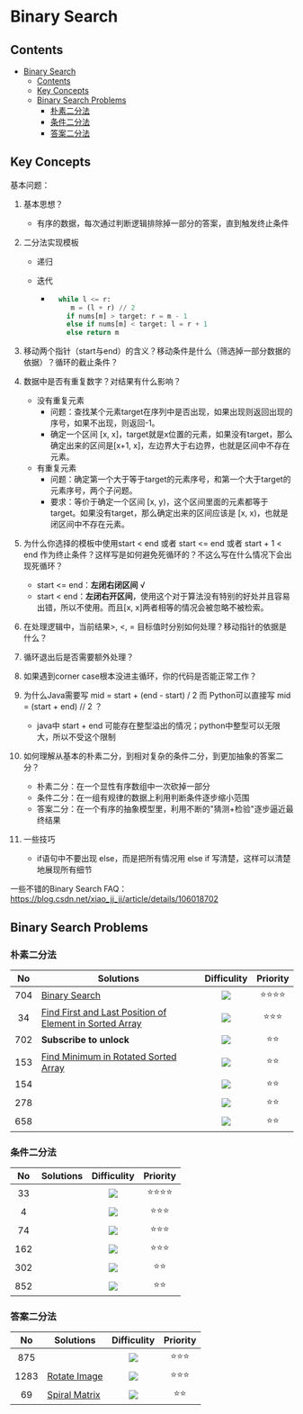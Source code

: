 # Binary Search

## Contents

<!--ts-->

   * [Binary Search](#binary-search)
      * [Contents](#contents)
      * [Key Concepts](#key-concepts)
      * [Binary Search Problems](#binary-search-problems)
         * [朴素二分法](#朴素二分法)
         * [条件二分法](#条件二分法)
         * [答案二分法](#答案二分法)

<!-- Added by: weiyizhi, at: 2021年 5月13日 星期四 17时57分56秒 CST -->

<!--te-->

## Key Concepts

基本问题：

1. 基本思想？

   - 有序的数据，每次通过判断逻辑排除掉一部分的答案，直到触发终止条件

2. 二分法实现模板

   - 递归

   - 迭代

     - ``` python
         while l <= r:
         	m = (l + r) // 2
           if nums[m] > target: r = m - 1
           else if nums[m] < target: l = r + 1
           else return m
         ```
   
3. 移动两个指针（start与end）的含义？移动条件是什么（筛选掉一部分数据的依据）？循环的截止条件？

4. 数据中是否有重复数字？对结果有什么影响？

   - 没有重复元素
     - 问题：查找某个元素target在序列中是否出现，如果出现则返回出现的序号，如果不出现，则返回-1。
     - 确定一个区间 [x, x]，target就是x位置的元素，如果没有target，那么确定出来的区间是[x+1, x]，左边界大于右边界，也就是区间中不存在元素。
   - 有重复元素
     - 问题：确定第一个大于等于target的元素序号，和第一个大于target的元素序号，两个子问题。
     - 要求：等价于确定一个区间 [x, y)，这个区间里面的元素都等于target。如果没有target，那么确定出来的区间应该是 [x, x)，也就是闭区间中不存在元素。

5. 为什么你选择的模板中使用start < end 或者 start <= end 或者 start + 1 < end 作为终止条件？这样写是如何避免死循环的？不这么写在什么情况下会出现死循环？

   -  start <= end：**左闭右闭区间** √
   -  start < end：**左闭右开区间**，使用这个对于算法没有特别的好处并且容易出错，所以不使用。而且[x, x]两者相等的情况会被忽略不被检索。

6. 在处理逻辑中，当前结果>, <, = 目标值时分别如何处理？移动指针的依据是什么？

7. 循环退出后是否需要额外处理？

8. 如果遇到corner case根本没进主循环，你的代码是否能正常工作？

9. 为什么Java需要写 mid = start + (end - start) / 2 而 Python可以直接写 mid = (start + end) // 2 ？

   - java中 start + end 可能存在整型溢出的情况；python中整型可以无限大，所以不受这个限制

10. 如何理解从基本的朴素二分，到相对复杂的条件二分，到更加抽象的答案二分？

    - 朴素二分：在一个显性有序数组中一次砍掉一部分
    - 条件二分：在一组有规律的数据上利用判断条件逐步缩小范围
    - 答案二分：在一个有序的抽象模型里，利用不断的"猜测+检验"逐步逼近最终结果

11. 一些技巧

    - if语句中不要出现 else，而是把所有情况用 else if 写清楚，这样可以清楚地展现所有细节



一些不错的Binary Search FAQ：https://blog.csdn.net/xiao_jj_jj/article/details/106018702



## Binary Search Problems

### 朴素二分法

| No | Solutions | Difficulity | Priority |
| :--: | ------- | :---------: | :------: |
|704|[Binary Search](../Solved/704-Binary-Search/Binary-Search.md)|![](https://img.shields.io/badge/-Easy-%235cb85c.svg)|:star::star::star::star:|
|34|[Find First and Last Position of Element in Sorted Array](../Solved/34-Find-First-and-Last-Position-of-Element-in-Sorted-Array/Find-First-and-Last-Position-of-Element-in-Sorted-Array.md)|![](https://img.shields.io/badge/-Medium-%23FFA500.svg)|:star::star::star:|
|702|**Subscribe to unlock**|![](https://img.shields.io/badge/-Medium-%23FFA500.svg)|:star::star:|
|153|[Find Minimum in Rotated Sorted Array](../Solved/153-Find-Minimum-in-Rotated-Sorted-Array/Find-Minimum-in-Rotated-Sorted-Array.md)|![](https://img.shields.io/badge/-Medium-%23FFA500.svg)|:star::star:|
|154||![](https://img.shields.io/badge/-Medium-%23FFA500.svg)|:star::star:|
|278||![](https://img.shields.io/badge/-Medium-%23FFA500.svg)|:star::star:|
|658||![](https://img.shields.io/badge/-Medium-%23FFA500.svg)|:star::star:|



### 条件二分法

| No | Solutions | Difficulity | Priority |
| :--: | ------- | :---------: | :------: |
|  33  ||  ![](https://img.shields.io/badge/-Easy-%235cb85c.svg)  | :star::star::star::star: |
|  4   |           | ![](https://img.shields.io/badge/-Medium-%23FFA500.svg) |    :star::star::star:    |
|  74  |           | ![](https://img.shields.io/badge/-Medium-%23FFA500.svg) |    :star::star::star:    |
| 162  |           | ![](https://img.shields.io/badge/-Medium-%23FFA500.svg) |    :star::star::star:    |
| 302  |           | ![](https://img.shields.io/badge/-Medium-%23FFA500.svg) |       :star::star:       |
| 852  |           | ![](https://img.shields.io/badge/-Medium-%23FFA500.svg) |       :star::star:       |



### 答案二分法
| No | Solutions | Difficulity | Priority |
| :--: | ------- | :---------: | :------: |
|875||![](https://img.shields.io/badge/-Easy-%235cb85c.svg)|:star::star::star:|
|1283|[Rotate Image](Solved/48-Rotate-Image/Rotate-Image.md)|![](https://img.shields.io/badge/-Medium-%23FFA500.svg)|:star::star::star:|
|69|[Spiral Matrix](Solved/54-Spiral-Matrix/Spiral-Matrix.md)|![](https://img.shields.io/badge/-Medium-%23FFA500.svg)|:star::star:|

